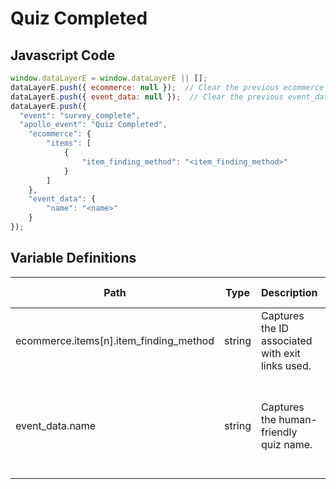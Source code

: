 # Quiz Completed

### 

## Javascript Code
```js
window.dataLayerE = window.dataLayerE || [];
dataLayerE.push({ ecommerce: null });  // Clear the previous ecommerce object.
dataLayerE.push({ event_data: null });  // Clear the previous event_data object.
dataLayerE.push({
  "event": "survey_complete",
  "apollo_event": "Quiz Completed",
    "ecommerce": {
        "items": [
            {
                "item_finding_method": "<item_finding_method>"
            }
        ]
    },
    "event_data": {
        "name": "<name>"
    }
});
```

## Variable Definitions

|Path|Type|Description|Example|Pattern|Min Length|Max Length|Minimum|Maximum|Multiple Of|
| --- | --- | --- | --- | --- | --- | --- | --- | --- | --- |
|ecommerce.items[n].item_finding_method|string|Captures the ID associated with exit links used.||||||||
|event_data.name|string|Captures the human-friendly quiz name.|Floor Chooser, Swim Finder, Movie Decider, My Next Book|||||||




